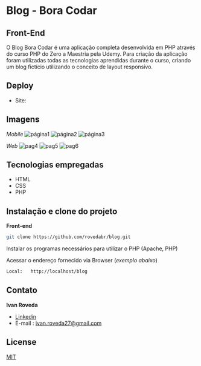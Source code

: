  <p align="center">
 <h1>Blog - Bora Codar </h1>
 </p>

## Front-End 

O Blog Bora Codar é uma aplicação completa desenvolvida em PHP através do curso PHP do Zero a Maestria pela Udemy.
Para criação da aplicação foram utilizadas todas as tecnologias aprendidas durante o curso, criando um blog fictício utilizando o conceito  de layout responsivo.


## Deploy

- Site:  


## Imagens

*Mobile*
![página1](image-1.png)
![página2](image-2.png)
![página3](image-3.png)

*Web*
![pag4](image-4.png)
![pag5](image-5.png)
![pag6](image-6.png)





## Tecnologias empregadas

- HTML
- CSS
- PHP

## Instalação e clone do projeto

 **Front-end**
```bash
git clone https://github.com/rovedabr/blog.git
```

Instalar os programas necessários para utilizar o PHP (Apache, PHP)

Acessar o endereço fornecido via Browser (_exemplo abaixo_)
```bash
Local:   http://localhost/blog
```

## Contato

**Ivan Roveda**
- [Linkedin](https://www.linkedin.com/in/ivan-roveda-952827b8/)
- E-mail : ivan.roveda27@gmail.com


## License

[MIT](https://choosealicense.com/licenses/mit/)


